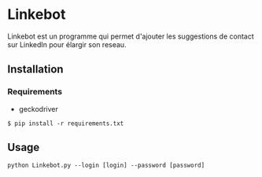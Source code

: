 # Linkebot

Linkebot est un programme qui permet d'ajouter les suggestions de contact sur LinkedIn pour élargir son reseau.

## Installation
### Requirements
* geckodriver

`$ pip install -r requirements.txt`

## Usage

```
python Linkebot.py --login [login] --password [password]
```
